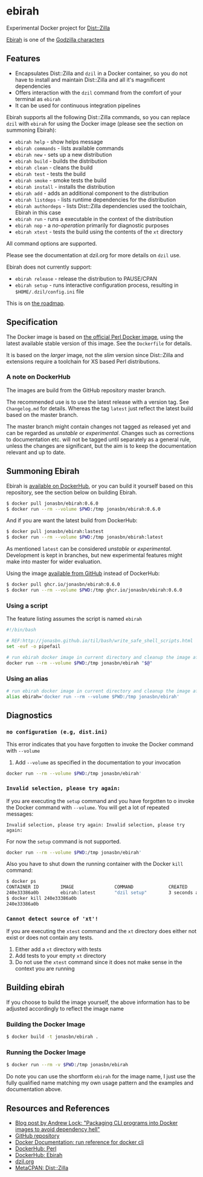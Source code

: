 # ebirah

Experimental Docker project for [Dist::Zilla](dzil.org)

[Ebirah](https://en.wikipedia.org/wiki/Ebirah) is one of the [Godzilla characters](https://en.wikipedia.org/wiki/Category:Godzilla_characters)

## Features

- Encapsulates Dist::Zilla and `dzil` in a Docker container, so you do not have to install and maintain Dist::Zilla and all it's magnificent dependencies
- Offers interaction with the `dzil` command from the comfort of your terminal as `ebirah`
- It can be used for continuous integration pipelines

Ebirah supports all the following Dist::Zilla commands, so you can replace `dzil` with `ebirah` for using the Docker image (please see the section on summoning Ebirah):

- `ebirah help` - show helps message
- `ebirah commands` - lists available commands
- `ebirah new` - sets up a new distribution
- `ebirah build` - builds the distribution
- `ebirah clean` - cleans the build
- `ebirah test` - tests the build
- `ebirah smoke` - smoke tests the build
- `ebirah install` - installs the distribution
- `ebirah add` - adds an additional component to the distribution
- `ebirah listdeps` - lists runtime dependencies for the distribution
- `ebirah authordeps` - lists Dist::Zilla dependencies used the toolchain, Ebirah in this case
- `ebirah run` - runs a executable in the context of the distribution
- `ebirah nop` - a _no-operation_ primarily for diagnostic purposes
- `ebirah xtest` - tests the build using the contents of the `xt` directory

All command options are supported.

Please see the documentation at dzil.org for more details on `dzil` use.

Ebirah does not currently support:

- `ebirah release` - release the distribution to PAUSE/CPAN
- `ebirah setup` - runs interactive configuration process, resulting in `$HOME/.dzil/config.ini` file

This is on [the roadmap](https://github.com/jonasbn/ebirah/projects/1).

## Specification

The Docker image is based on [the official Perl Docker image][dockerhubperl], using the latest available stable version of this image. See the `Dockerfile` for details.

It is based on the _larger_ image, not the _slim_ version since Dist::Zilla and extensions require a toolchain for XS based Perl distributions.

### A note on DockerHub

The images are build from the GitHub repository master branch.

The recommended use is to use the latest release with a version tag. See `Changelog.md` for details. Whereas the tag `latest` just reflect the latest build based on the master branch.

The master branch might contain changes not tagged as released yet and can be regarded as _unstable_ or _experimental_. Changes such as corrections to documentation etc. will not be tagged until separately as a general rule, unless the changes are significant, but the aim is to keep the documentation relevant and up to date.

## Summoning Ebirah

Ebirah is [available on DockerHub][dockerhubebirah], or you can build it yourself based on this repository, see the section below on building Ebirah.

```bash
$ docker pull jonasbn/ebirah:0.6.0
$ docker run --rm --volume $PWD:/tmp jonasbn/ebirah:0.6.0
```

And if you are want the latest build from DockerHub:

```bash
$ docker pull jonasbn/ebirah:lastest
$ docker run --rm --volume $PWD:/tmp jonasbn/ebirah:latest
```

As mentioned `latest` can be considered _unstable_ or _experimental_. Development is kept in branches, but new experimental features might make into master for wider evaluation.

Using the image [available from GitHub](https://github.com/jonasbn/ebirah/packages) instead of DockerHub:

```bash
$ docker pull ghcr.io/jonasbn/ebirah:0.6.0
$ docker run --rm --volume $PWD:/tmp ghcr.io/jonasbn/ebirah:0.6.0
```

### Using a script

The feature listing assumes the script is named `ebirah`

```bash
#!/bin/bash

# REF:http://jonasbn.github.io/til/bash/write_safe_shell_scripts.html
set -euf -o pipefail

# run ebirah docker image in current directory and cleanup the image afterwards
docker run --rm --volume $PWD:/tmp jonasbn/ebirah "$@"
```

### Using an alias

```bash
# run ebirah docker image in current directory and cleanup the image afterwards
alias ebirah='docker run --rm --volume $PWD:/tmp jonasbn/ebirah'
```

## Diagnostics

### `no configuration (e.g, dist.ini)`

This error indicates that you have forgotten to invoke the Docker command with `--volume`

1. Add `--volume` as specified in the documentation to your invocation

```bash
docker run --rm --volume $PWD:/tmp jonasbn/ebirah'
```

### `Invalid selection, please try again:`

If you are executing the `setup` command and you have forgotten to o invoke the Docker command with `--volume`. You will get a lot of repeated messages:

```text
Invalid selection, please try again: Invalid selection, please try again:
```

For now the `setup` command is not supported.

```bash
docker run --rm --volume $PWD:/tmp jonasbn/ebirah'
```

Also you have to shut down the running container with the Docker `kill` command:

```bash
$ docker ps
CONTAINER ID        IMAGE               COMMAND             CREATED             STATUS              PORTS               NAMES
240e33386a0b        ebirah:latest       "dzil setup"        3 seconds ago       Up 1 second                             kind_hopper
$ docker kill 240e33386a0b
240e33386a0b
```

### `Cannot detect source of 'xt'!`

If you are executing the `xtest` command and the `xt` directory does either not exist or does not contain any tests.

1. Either add a `xt` directory with tests
1. Add tests to your empty `xt` directory
1. Do not use the `xtest` command since it does not make sense in the context you are running

## Building ebirah

If you choose to build the image yourself, the above information has to be adjusted accordingly to reflect the image name

### Building the Docker Image

```bash
$ docker build -t jonasbn/ebirah .
```

### Running the Docker Image

```bash
$ docker run --rm -v $PWD:/tmp jonasbn/ebirah
```

Do note you can use the shortform `ebirah` for the image name, I just use the fully qualified name matching my own usage pattern and the examples and documentation above.

## Resources and References

- [Blog post by Andrew Lock: "Packaging CLI programs into Docker images to avoid dependency hell"](https://andrewlock.net/packaging-cli-programs-into-docker-images-to-avoid-dependency-hell/)
- [GitHub repository](https://github.com/jonasbn/ebirah)
- [Docker Documentation: run reference for docker cli](https://docs.docker.com/engine/reference/run/)
- [DockerHub: Perl][dockerhubperl]
- [DockerHub: Ebirah][dockerhubebirah]
- [dzil.org](http://dzil.org/)
- [MetaCPAN: Dist::Zilla](https://metacpan.org/pod/Dist::Zilla)

[dockerhubebirah]: https://hub.docker.com/repository/docker/jonasbn/ebirah
[dockerhubperl]: https://hub.docker.com/_/perl
